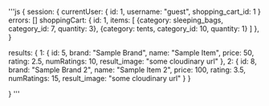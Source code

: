 '''js
{
  session: {
    currentUser: {
      id: 1,
      username: "guest",
      shopping_cart_id: 1
      }
    errors: []
    shoppingCart: {
      id: 1,
      items: [
        {category: sleeping_bags, category_id: 7, quantity: 3},
        {category: tents, category_id: 10, quantity: 1}
      ]
    },
  }


  results: {
    1: {
      id: 5,
      brand: "Sample Brand",
      name: "Sample Item",
      price: 50,
      rating: 2.5,
      numRatings: 10,
      result_image: "some cloudinary url"
    },
    2: {
      id: 8,
      brand: "Sample Brand 2",
      name: "Sample Item 2",
      price: 100,
      rating: 3.5,
      numRatings: 15,
      result_image: "some cloudinary url"
    }
  }

}
'''
